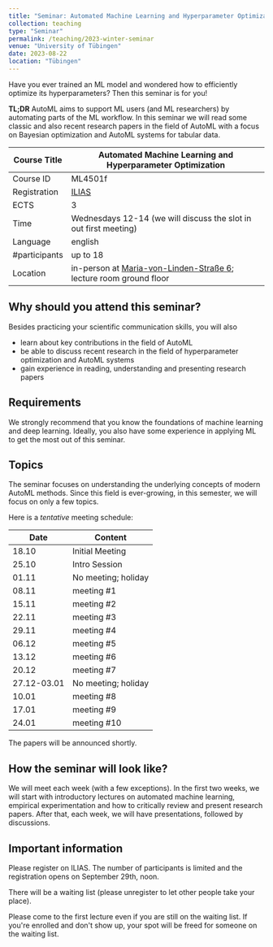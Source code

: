 ```yaml
---
title: "Seminar: Automated Machine Learning and Hyperparameter Optimization"
collection: teaching
type: "Seminar"
permalink: /teaching/2023-winter-seminar
venue: "University of Tübingen"
date: 2023-08-22
location: "Tübingen"
---
```


Have you ever trained an ML model and wondered how to efficiently optimize its hyperparameters? Then this seminar is for you!

**TL;DR** AutoML aims to support ML users (and ML researchers) by automating parts of the ML workflow. In this seminar we will read some classic and also recent research papers in the field of AutoML with a focus on Bayesian optimization and AutoML systems for tabular data. 

| Course Title | Automated Machine Learning and Hyperparameter Optimization                                                                                                                                                                          |
|--------------|-------------------------------------------------------------------------------------------------------------------------------------------------------------------------------------------------------------------------------------|
| Course ID    | ML4501f                                                                                                                                                                                                                             |
| Registration | [ILIAS](https://ovidius.uni-tuebingen.de/ilias3/goto.php?target=crs_4330955&client_id=pr02)                                                                                                                                         |
| ECTS         | 3                                                                                                                                                                                                                                   |
| Time         | Wednesdays 12-14 (we will discuss the slot in out first meeting)                                                                                                                                                                    |
| Language     | english                                                                                                                                                                                                                             |
| #participants | up to 18                                                                                                                                                                                                                            |
| Location     | in-person at [Maria-von-Linden-Straße 6](https://uni-tuebingen.de/einrichtungen/personalvertretungen-beratung-beauftragte/lageplaene/karte-c-sand-aussenbereiche-innenstadt/maria-von-linden-strasse-6/); lecture room ground floor |

Why should you attend this seminar?
---
Besides practicing your scientific communication skills, you will also 
  * learn about key contributions in the field of AutoML
  * be able to discuss recent research in the field of hyperparameter optimization and AutoML systems
  * gain experience in reading, understanding and presenting research papers 

Requirements
---
We strongly recommend that you know the foundations of machine learning and deep learning. Ideally, you also have some experience in applying ML to get the most out of this seminar.

Topics
---
The seminar focuses on understanding the underlying concepts of modern AutoML methods. Since this field is ever-growing, in this semester, we will focus on only a few topics. 

Here is a *tentative* meeting schedule: 

| Date        | Content             |
|-------------|---------------------|
| 18.10       | Initial Meeting     |
| 25.10       | Intro Session       |
| 01.11       | No meeting; holiday |
| 08.11       | meeting #1          |
| 15.11       | meeting #2          |
| 22.11       | meeting #3          |
| 29.11       | meeting #4          |
| 06.12       | meeting #5          |
| 13.12       | meeting #6          |
| 20.12       | meeting #7          |
| 27.12-03.01 | No meeting; holiday |
| 10.01       | meeting #8          |
| 17.01       | meeting #9          |
| 24.01       | meeting #10         |


The papers will be announced shortly.

How the seminar will look like?
---

We will meet each week (with a few exceptions). In the first two weeks, we will start with introductory lectures on automated machine learning, empirical experimentation and how to critically review and present research papers. After that, each week, we will have presentations, followed by discussions.

Important information
---

Please register on ILIAS. The number of participants is limited and the registration opens on September 29th, noon. 

There will be a waiting list (please unregister to let other people take your place). 

Please come to the first lecture even if you are still on the waiting list. If you're enrolled and don't show up, your spot will be freed for someone on the waiting list.



 

